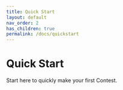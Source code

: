 ```yaml
---
title: Quick Start
layout: default
nav_order: 2
has_children: true
permalink: /docs/quickstart
---
```


# Quick Start

Start here to quickly make your first Contest.
